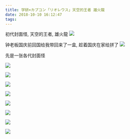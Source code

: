```yaml
---
title: 学研×カプコン「リオレウス」天空的王者 雄火龍
date: 2018-10-10 16:12:47
tags: 
---
```


初代封面怪, 天空的王者, 雄火龍
![](https://markdown-1257721827.cos.ap-shanghai.myqcloud.com/20181010161600.jpg)

<!-- more -->

钟老板国庆前回国给我带回来了一盒, 趁着国庆在家给拼了
![](https://markdown-1257721827.cos.ap-shanghai.myqcloud.com/20181010161302.png)

先是一张各代封面怪

![](https://markdown-1257721827.cos.ap-shanghai.myqcloud.com/20181010161645.jpg)

![](https://markdown-1257721827.cos.ap-shanghai.myqcloud.com/IMG_20180928_185941.jpg)

![](https://markdown-1257721827.cos.ap-shanghai.myqcloud.com/IMG_20180928_194437.jpg)

![](https://markdown-1257721827.cos.ap-shanghai.myqcloud.com/IMG_20180928_194640.jpg)

![](https://markdown-1257721827.cos.ap-shanghai.myqcloud.com/IMG_20180928_201237.jpg)

![](https://markdown-1257721827.cos.ap-shanghai.myqcloud.com/IMG_20180928_214823.jpg)

![](https://markdown-1257721827.cos.ap-shanghai.myqcloud.com/IMG_20180928_231332.jpg)

![](https://markdown-1257721827.cos.ap-shanghai.myqcloud.com/IMG_20180929_091613.jpg)
